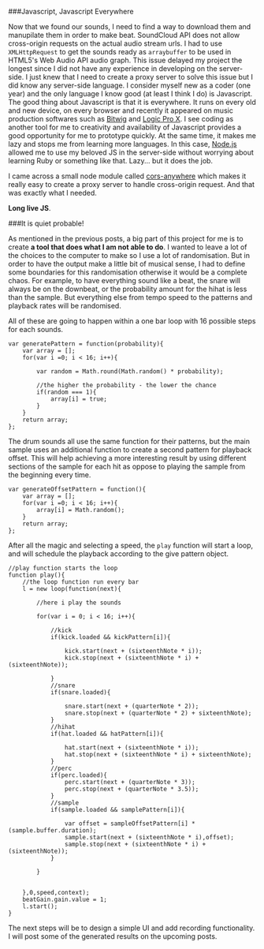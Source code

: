 ###Javascript, Javascript Everywhere

Now that we found our sounds, I need to find a way to download them and manupilate them in order to make beat. SoundCloud API does not allow cross-origin requests on the actual audio stream urls. I had to use `XMLHttpRequest` to get the sounds ready as `arraybuffer` to be used in HTML5's Web Audio API audio graph. This issue delayed my project the longest since I did not have any experience in developing on the server-side. I just knew that I need to create a proxy server to solve this issue but I did know any server-side language. I consider myself new as a coder (one year) and the only language I know good (at least I think I do) is Javascript. The good thing about Javascript is that it is everywhere. It runs on every old and new device, on every browser and recently it appeared on music production softwares such as [Bitwig](http://www.ohdratdigital.com/software-news/bitwig-studios-controller-scripting-gets-teased/) and [Logic Pro X](http://www.macprovideo.com/hub/logic-pro/logic-pro-x-free-script-for-incredible-new-scripter-midi-fx-plug-in). I see coding as another tool for me to creativity and availability of Javascript provides a good opportunity for me to prototype quickly. At the same time, it makes me lazy and stops me from learning more languages. In this case, [Node.js](http://nodejs.org/) allowed me to use my beloved JS in the server-side without worrying about learning Ruby or something like that. Lazy... but it does the job.

I came across a small node module called [cors-anywhere](https://github.com/Rob--W/cors-anywhere) which makes it really easy to create a proxy server to handle cross-origin request. And that was exactly what I needed. 

__Long live JS__.


###It is quiet probable!

As mentioned in the previous posts, a big part of this project for me is to create __a tool that does what I am not able to do__. I wanted to leave a lot of the choices to the computer to make so I use a lot of randomisation. But in order to have the output make a little bit of musical sense, I had to define some boundaries for this randomisation otherwise it would be a complete chaos. For example, to have everything sound like a beat, the snare will always be on the downbeat, or the probability amount for the hihat is less than the sample. But everything else from tempo speed to the patterns and playback rates will be randomised.

All of these are going to happen within a one bar loop with 16 possible steps for each sounds.

````
var generatePattern = function(probability){
    var array = [];
	for(var i =0; i < 16; i++){
		
		var random = Math.round(Math.random() * probability);

		//the higher the probability - the lower the chance
		if(random === 1){
			array[i] = true;
		}
	}
	return array;
};
````

The drum sounds all use the same function for their patterns, but the main sample uses an additional function to create a second pattern for playback offset. This will help achieving a more interesting result by using different sections of the sample for each hit as oppose to playing the sample from the beginning every time.

````
var generateOffsetPattern = function(){
    var array = [];
	for(var i =0; i < 16; i++){
		array[i] = Math.random();
	}
	return array;
};

````
After all the magic and selecting a speed, the `play` function will start a loop, and will schedule the playback according to the give pattern object.

````
//play function starts the loop
function play(){
    //the loop function run every bar
	l = new loop(function(next){

		//here i play the sounds 

		for(var i = 0; i < 16; i++){
			
			//kick
			if(kick.loaded && kickPattern[i]){

				kick.start(next + (sixteenthNote * i));
				kick.stop(next + (sixteenthNote * i) + (sixteenthNote));

			}
			//snare
			if(snare.loaded){

				snare.start(next + (quarterNote * 2));
				snare.stop(next + (quarterNote * 2) + sixteenthNote);
			}
			//hihat
			if(hat.loaded && hatPattern[i]){

				hat.start(next + (sixteenthNote * i));
				hat.stop(next + (sixteenthNote * i) + sixteenthNote);
			}
			//perc
			if(perc.loaded){
				perc.start(next + (quarterNote * 3));
				perc.stop(next + (quarterNote * 3.5));
			}
			//sample
			if(sample.loaded && samplePattern[i]){

				var offset = sampleOffsetPattern[i] * (sample.buffer.duration);
				sample.start(next + (sixteenthNote * i),offset);
				sample.stop(next + (sixteenthNote * i) + (sixteenthNote));
			}

		}
		

	},0,speed,context);
	beatGain.gain.value = 1;
	l.start();
}
````
The next steps will be to design a simple UI and add recording functionality. I will post some of the generated results on the upcoming posts.

